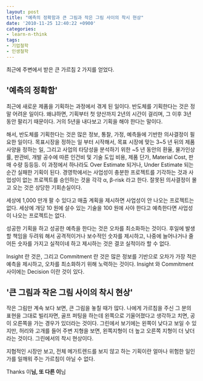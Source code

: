 ```yaml
---
layout: post
title: "예측의 정확함과 큰 그림과 작은 그림 사이의 착시 현상"
date: '2010-11-25 12:40:22 +0900'
categories:
- learn-n-think
tags:
- 기업철학
- 인생철학
---
```


최근에 주변에서 받은 큰 가르침 2 가지를 얻었다.

## '예측의 정확함'

최근에 새로운 제품을 기획하는 과정에서 겪게 된 일이다. 반도체를 기획한다는 것은 정말 어려운 일이다. 왜냐하면, 기획부터 첫 양산까지 2년의 시간이 걸리며, 그 이후 3년 동안 팔리기 때문이다. 거의 5년을 내다보고 기획을 해야 한다는 말이다.

해서, 반도체를 기획한다는 것은 많은 정보, 통찰, 가정, 예측들에 기반한 의사결정이 필요한 일이다. 목표시장을 정하는 일 부터 시작해서, 목표 시장에 맞는 3~5 년 뒤의 제품 사양을 정하는 일, 그리고 사업의 타당성을 분석하기 위한 ~5 년 동안의 환율, 물가인상률, 판관비, 개발 공수에 따른 인건비 및 기술 도입 비용, 제품 단가, Material Cost, 판매 수량 등등등. 이 과정에서 하나라도 Over Estimate 되거나, Under Estimate 되는 순간 실패한 기획이 된다. 경영학에서는 사업성이 충분한 프로젝트를 기각하는 것과 사업성이 없는 프로젝트를 승인하는 것을 각각 α, β-risk 라고 한다. 잘못된 의사결정이 몰고 오는 것은 상당한 기회손실이다.

세상에 1,000 만개 팔 수 있다고 매출 계획을 제시하면 사업성이 안 나오는 프로젝트는 없다. 세상에 개당 10 원에 살수 있는 기술을 100 원에 사야 한다고 예측한다면 사업성이 나오는 프로젝트는 없다.

성공한 기획을 하고 성공한 예측을 한다는 것은 오차를 최소화하는 것이다. 후일에 발생할 책임을 두려워 해서 공격적이거나 보수적인 숫자를 제시하고, 나중에 늘어나거나 줄어든 숫자를 가지고 실적이네 하고 제시하는 것은 결코 실적이라 할 수 없다.

Insight 란 것은, 그리고 Commitment 란 것은 많은 정보를 기반으로 오차가 가장 적은 예측을 제시하고, 오차를 최소화하기 위해 노력하는 것이다. Insight 와 Commitment 사이에는 Decision 이란 것이 있다.

## '큰 그림과 작은 그림 사이의 착시 현상'

작은 그림만 계속 보다 보면, 큰 그림을 놓칠 때가 많다. 나에게 가르침을 주신 그 분의 표현을 그대로 빌리자면, 골프 퍼팅을 하는데 왼쪽으로 기울어졌다고 생각하고 치면, 공이 오른쪽을 가는 경우가 있더라는 것이다. 그린에서 보기에는 왼쪽이 낮다고 보일 수 있지만, 허리와 고개를 들어 주변 지형을 보면, 왼쪽지형이 더 높고 오른쪽 지형이 더 낮더라는 것이다. 그린에서의 착시 현상이다.

지협적인 시장만 보고, 전체 메가트렌드를 보지 않고 하는 기획이란 얼마나 위험한 일인가를 일깨워 주는 가르침이 아닐 수 없다.

Thanks 이**님, 또 다른 이**님
